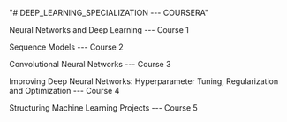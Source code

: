 "# DEEP_LEARNING_SPECIALIZATION --- COURSERA" 

Neural Networks and Deep Learning --- Course 1

Sequence Models --- Course 2

Convolutional Neural Networks --- Course 3

Improving Deep Neural Networks: Hyperparameter Tuning, Regularization and Optimization --- Course 4

Structuring Machine Learning Projects --- Course 5
